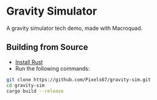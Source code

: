 # Gravity Simulator
A gravity simulator tech demo, made with Macroquad.
## Building from Source
- [Install Rust](https://www.rust-lang.org/learn/get-started)
- Run the following commands:
```sh
git clone https://github.com/Pixels67/gravity-sim.git
cd gravity-sim
cargo build --release
```
